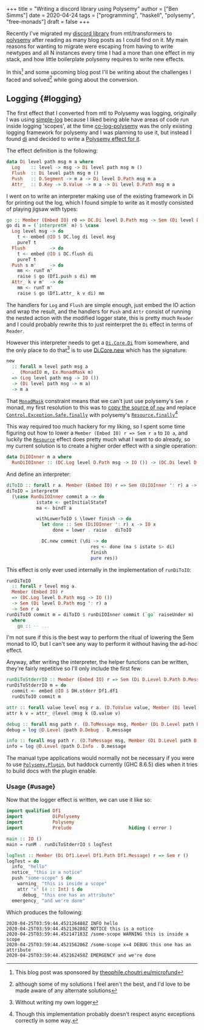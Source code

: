 +++
title = "Writing a discord library using Polysemy"
author = ["Ben Simms"]
date = 2020-04-24
tags = ["programming", "haskell", "polysemy", "free-monads"]
draft = false
+++

Recently I've migrated my [discord library](https://github.com/nitros12/calamity) from mtl/transformers to [polysemy](https://github.com/isovector/polysemy)
after reading as many blog posts as I could find on it. My main reasons for
wanting to migrate were escaping from having to write newtypes and all N
instances every time I had a more than one effect in my stack, and how little
boilerplate polysemy requires to write new effects.

In this[^fn:1] and some upcoming blog post I'll be writing about the challenges I
faced and solved[^fn:2] while going about the conversion.


## Logging {#logging}

The first effect that I converted from mtl to Polysemy was logging, originally I
was using [simple-log](https://hackage.haskell.org/package/simple-log) because I liked being able have areas of code run inside
logging 'scopes', at the time [co-log-polysemy](https://hackage.haskell.org/package/co-log-polysemy) was the only existing logging
framework for polysemy and I was planning to use it, but instead I found [di](https://hackage.haskell.org/package/di) and
decided to write a [Polysemy effect for it](https://github.com/nitros12/di-polysemy).

The effect definition is the following:

```haskell
data Di level path msg m a where
  Log    :: level -> msg -> Di level path msg m ()
  Flush  :: Di level path msg m ()
  Push   :: D.Segment -> m a -> Di level D.Path msg m a
  Attr_  :: D.Key -> D.Value -> m a -> Di level D.Path msg m a
```

I went on to write an interpreter making use of the existing framework in Di for
printing out the log, which I found simple to write as it mostly consisted of
playing jigsaw with types:

```haskell
go :: Member (Embed IO) r0 => DC.Di level D.Path msg -> Sem (Di level D.Path msg ': r0) a0 -> Sem r0 a0
go di m = (`interpretH` m) $ \case
  Log level msg -> do
    t <- embed @IO $ DC.log di level msg
    pureT t
  Flush         -> do
    t <- embed @IO $ DC.flush di
    pureT t
  Push s m'     -> do
    mm <- runT m'
    raise $ go (Df1.push s di) mm
  Attr_ k v m'  -> do
    mm <- runT m'
    raise $ go (Df1.attr_ k v di) mm
```

The handlers for `Log` and `Flush` are simple enough, just embed the IO action
and wrap the result, and the handlers for `Push` and `Attr` consist of running
the nested action with the modified logger state, this is pretty much `Reader`
and I could probably rewrite this to just reinterpret the `Di` effect in terms
of `Reader`.

However this interpreter needs to get a [`Di.Core.Di`](https://hackage.haskell.org/package/di-core-1.0.4/docs/Di-Core.html#t:Di) from somewhere, and the
only place to do that[^fn:3] is to use [Di.Core.new](https://hackage.haskell.org/package/di-core-1.0.4/docs/Di-Core.html#v:new) which has the signature:

```haskell
new
  :: forall m level path msg a
  .  (MonadIO m, Ex.MonadMask m)
  => (Log level path msg -> IO ())
  -> (Di level path msg -> m a)
  -> m a
```

That [`MonadMask`](https://hackage.haskell.org/package/exceptions-0.10.0/docs/Control-Monad-Catch.html#t:MonadMask) constraint means that we can't just use polysemy's `Sem r`
monad, my first resolution to this was to [copy the source of `new`](https://github.com/nitros12/di-polysemy/blob/863cc0072d846b1d96eca6467bc836bd098f7bb7/src/DiPolysemy.hs#L68-L124) and replace
[`Control.Exception.Safe.finally`](http://hackage.haskell.org/package/safe-exceptions-0.1.7.0/docs/Control-Exception-Safe.html#v:finally) with polysemy's [`Resource.finally`](https://hackage.haskell.org/package/polysemy-1.3.0.0/docs/Polysemy-Resource.html#v:finally)[^fn:4]

This way required too much hackery for my liking, so I spent some time
figuring out how to lower a `Member (Embed IO) r => Sem r a` to `IO a`, and
luckily the [`Resource`](https://hackage.haskell.org/package/polysemy-1.3.0.0/docs/src/Polysemy.Resource.html#resourceToIO) effect does pretty much what I want to do already, so my
current solution is to create a higher order effect with a single operation:

```haskell
data DiIOInner m a where
  RunDiIOInner :: (DC.Log level D.Path msg -> IO ()) -> (DC.Di level D.Path msg -> m a) -> DiIOInner m a
```

And define an interpreter:

```haskell
diToIO :: forall r a. Member (Embed IO) r => Sem (DiIOInner ': r) a -> Sem r a
diToIO = interpretH
  (\case RunDiIOInner commit a -> do
           istate <- getInitialStateT
           ma <- bindT a

           withLowerToIO $ \lower finish -> do
             let done :: Sem (DiIOInner ': r) x -> IO x
                 done = lower . raise . diToIO

             DC.new commit (\di -> do
                               res <- done (ma $ istate $> di)
                               finish
                               pure res))
```

This effect is only ever used internally in the implementation of `runDiToIO`:

```haskell
runDiToIO
  :: forall r level msg a.
  Member (Embed IO) r
  => (DC.Log level D.Path msg -> IO ())
  -> Sem (Di level D.Path msg ': r) a
  -> Sem r a
runDiToIO commit m = diToIO $ runDiIOInner commit (`go` raiseUnder m)
  where
    go :: -- ...
```

I'm not sure if this is the best way to perform the ritual of lowering the Sem
monad to IO, but I can't see any way to perform it without having the ad-hoc
effect.

Anyway, after writing the interpreter, the helper functions can be written,
they're fairly repetitive so I'll only include the first few:

```haskell
runDiToStderrIO :: Member (Embed IO) r => Sem (Di D.Level D.Path D.Message ': r) a -> Sem r a
runDiToStderrIO m = do
  commit <- embed @IO $ DH.stderr Df1.df1
  runDiToIO commit m

attr :: forall value level msg r a. (D.ToValue value, Member (Di level D.Path msg) r) => D.Key -> value -> Sem r a -> Sem r a
attr k v = attr_ @level @msg k (D.value v)

debug :: forall msg path r. (D.ToMessage msg, Member (Di D.Level path D.Message) r) => msg -> Sem r ()
debug = log @D.Level @path D.Debug . D.message

info :: forall msg path r. (D.ToMessage msg, Member (Di D.Level path D.Message) r) => msg -> Sem r ()
info = log @D.Level @path D.Info . D.message
```

The manual type applications would normally not be necessary if you were to use
[`Polysemy.Plugin`](https://hackage.haskell.org/package/polysemy-plugin), but haddock currently (GHC 8.6.5) dies when it tries to build
docs with the plugin enable.


### Usage {#usage}

Now that the logger effect is written, we can use it like so:

```haskell
import qualified Df1
import           DiPolysemy
import           Polysemy
import           Prelude                     hiding ( error )

main :: IO ()
main = runM . runDiToStderrIO $ logTest

logTest :: Member (Di Df1.Level Df1.Path Df1.Message) r => Sem r ()
logTest = do
  info_ "hello"
  notice_ "this is a notice"
  push "some-scope" $ do
    warning_ "this is inside a scope"
    attr "x" (4 :: Int) $ do
      debug_ "this one has an attribute"
  emergency_ "and we're done"
```

Which produces the following:

```nil
2020-04-25T03:59:44.452126488Z INFO hello
2020-04-25T03:59:44.452136280Z NOTICE this is a notice
2020-04-25T03:59:44.452147183Z /some-scope WARNING this is inside a scope
2020-04-25T03:59:44.452156206Z /some-scope x=4 DEBUG this one has an attribute
2020-04-25T03:59:44.452162458Z EMERGENCY and we're done
```

[^fn:1]: This blog post was sponsored by [theophile.choutri.eu/microfund](https://theophile.choutri.eu/microfund.html)
[^fn:2]: although some of my solutions I feel aren't the best, and I'd love to be made aware of any alternate solutions
[^fn:3]: Without writing my own logger
[^fn:4]: Though this implementation probably doesn't respect async exceptions correctly in some way.
